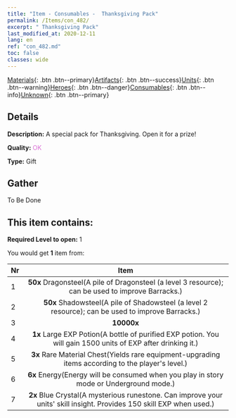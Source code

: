 ```yaml
---
title: "Item - Consumables -  Thanksgiving Pack"
permalink: /Items/con_482/
excerpt: " Thanksgiving Pack"
last_modified_at: 2020-12-11
lang: en
ref: "con_482.md"
toc: false
classes: wide
---
```

 [Materials](/Items/){: .btn .btn--primary}[Artifacts](/Items/Artifacts/){: .btn .btn--success}[Units](/Items/Units/){: .btn .btn--warning}[Heroes](/Items/Heroes/){: .btn .btn--danger}[Consumables](/Items/Consumables/){: .btn .btn--info}[Unknown](/Items/Unknown/){: .btn .btn--primary}

## Details
 **Description:** A special pack for Thanksgiving. Open it for a prize!

 **Quality:** <span style="color: #DA70D6">OK</span>

 **Type:** Gift

## Gather

  To Be Done

## This item contains:

 **Required Level to open:** 1

 You would get **1** item  from:

  | Nr |      Item    |
  |:---|:------------:|
  | 1 |  **50x** Dragonsteel(A pile of Dragonsteel (a level 3 resource); can be used to improve Barracks.) | 
  | 2 |  **50x** Shadowsteel(A pile of Shadowsteel (a level 2 resource); can be used to improve Barracks.) | 
  | 3 |  **10000x** <i class="fas fa-coins"/> | 
  | 4 |  **1x** Large EXP Potion(A bottle of purified EXP potion. You will gain 1500 units of EXP after drinking it.) | 
  | 5 |  **3x** Rare Material Chest(Yields rare equipment-upgrading items according to the player's level.) | 
  | 6 |  **6x** Energy(Energy will be consumed when you play in story mode or Underground mode.) | 
  | 7 |  **2x** Blue Crystal(A mysterious runestone. Can improve your units' skill insight. Provides 150 skill EXP when used.) | 
